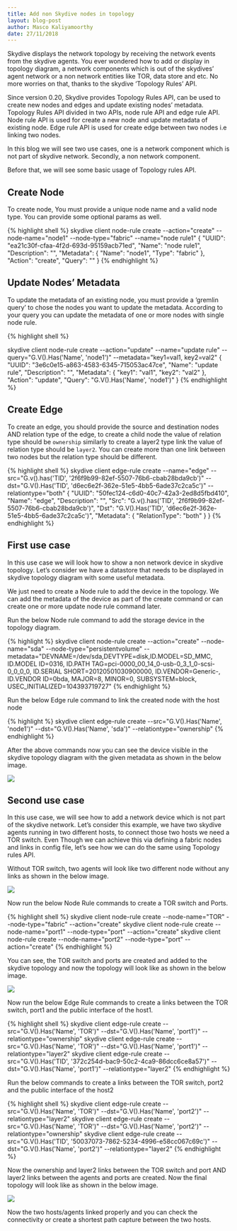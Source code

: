 ```yaml
---
title: Add non Skydive nodes in topology
layout: blog-post
author: Masco Kaliyamoorthy
date: 27/11/2018
---
```


Skydive displays the network topology by receiving the network events from the skydive agents. You ever wondered how to add or display in topology diagram, a network components which is out of the skydives’ agent network or a non network entities like TOR, data store and etc. No more worries on that, thanks to the skydive ‘Topology Rules’ API.

Since version 0.20, Skydive provides Topology Rules API, can be used to create new nodes and edges and update existing nodes’ metadata. Topology Rules API divided in two APIs, node rule API and edge rule API. Node rule API is used for create a new node and update metadata of existing node. Edge rule API is used for create edge between two nodes i.e linking two nodes.

In this blog we will see two use cases, one is a network component  which is not part of skydive network. Secondly, a non network component.

Before that, we will see some basic usage of Topology rules API.

## Create Node

To create node, You must provide a unique node name and a valid node type. You can provide some optional params as well.

{% highlight shell %}
skydive client node-rule create --action="create" --node-name="node1" --node-type="fabric" --name="node rule1"
{
  "UUID": "ea21c30f-cfaa-4f2d-693d-95159acb71ed",
  "Name": "node rule1",
  "Description": "",
  "Metadata": {
    "Name": "node1",
    "Type": "fabric"
  },
  "Action": "create",
  "Query": ""
}
{% endhighlight %}

## Update Nodes’ Metadata

To update the metadata of an existing node, you must provide a ‘gremlin query’ to chose the nodes you want to update the metadata. According to your query you can update the metadata of one or more nodes with single node rule.

{% highlight shell %}

skydive client node-rule create --action="update" --name="update rule" --query="G.V().Has('Name', 'node1')" --metadata="key1=val1, key2=val2"
{
  "UUID": "3e6c0e15-a863-4583-6345-715053ac47ce",
  "Name": "update rule",
  "Description": "",
  "Metadata": {
    "key1": "val1",
    "key2": "val2"
  },
  "Action": "update",
  "Query": "G.V().Has('Name', 'node1')"
}
{% endhighlight %}

## Create Edge

To create an edge, you should provide the source and destination nodes AND relation type of the edge, to create a child node the value of relation type should be `ownership` similarly to create a layer2 type link the value of relation type should be `layer2`. You can create more than one link between two nodes but the relation type should be different.

{% highlight shell %}
skydive client edge-rule create --name="edge" --src="G.v().has('TID', '2f6f9b99-82ef-5507-76b6-cbab28bda9cb')" --dst="G.V().Has('TID', 'd6ec6e2f-362e-51e5-4bb5-6ade37c2ca5c')" --relationtype="both"
{
  "UUID": "50fec124-c6d0-40c7-42a3-2ed8d5fbd410",
  "Name": "edge",
  "Description": "",
  "Src": "G.v().has('TID', '2f6f9b99-82ef-5507-76b6-cbab28bda9cb')",
  "Dst": "G.V().Has('TID', 'd6ec6e2f-362e-51e5-4bb5-6ade37c2ca5c')",
  "Metadata": {
    "RelationType": "both"
  }
}
{% endhighlight %}

## First use case

In this use case we will look how to show a non network device in skydive topology. Let’s consider we have a datastore that needs to be displayed in skydive topology diagram with some useful metadata.

We just need to create a Node rule to add the device in the topology. We can add the metadata of the device as part of the create command or can create one or more update node rule command later.

Run the below Node rule command to add the storage device in the topology diagram.

{% highlight %}
skydive client node-rule create --action="create" --node-name="sda" --node-type="persistentvolume" --metadata="DEVNAME=/dev/sda,DEVTYPE=disk,ID.MODEL=SD_MMC, ID.MODEL ID=0316, ID.PATH TAG=pci-0000_00_14_0-usb-0_3_1_0-scsi-0_0_0_0, ID.SERIAL SHORT=20120501030900000, ID.VENDOR=Generic-, ID.VENDOR ID=0bda, MAJOR=8, MINOR=0, SUBSYSTEM=block, USEC_INITIALIZED=104393719727"
{% endhighlight %}

Run the below Edge rule command to link the created node with the host node

{% highlight %}
skydive client edge-rule create --src="G.V().Has('Name', 'node1')" --dst="G.V().Has('Name', 'sda')" --relationtype="ownership"
{% endhighlight %}

After the above commands now you can see the device visible in the skydive topology diagram with the given metadata as shown in the below image.

<p class="center">
  <a href="/assets/images/blog/rules4.png" data-lightbox="Skydive Topology" data-title="Skydive topology view">
    <img src="/assets/images/blog/rules4.png"/>
  </a>
</p>

## Second use case

In this use case, we will see how to add a network device which is not part of the skydive network. Let’s consider this example, we have two skydive agents running in two different hosts, to connect those two hosts we need a TOR switch. Even Though we can achieve this via defining a fabric nodes and links in config file, let’s see how we can do the same using Topology rules API.

Without TOR switch, two agents will look like two different node without any links as shown in the below image.

<p class="center">
  <a href="/assets/images/blog/rules1.png" data-lightbox="Skydive Topology" data-title="Skydive topology view">
    <img src="/assets/images/blog/rules1.png"/>
  </a>
</p>

Now run the below Node Rule commands to create a TOR switch and Ports.

{% highlight shell %}
skydive client node-rule create --node-name="TOR" --node-type="fabric" --action="create"
skydive client node-rule create --node-name="port1" --node-type="port" --action="create"
skydive client node-rule create --node-name="port2" --node-type="port" --action="create"
{% endhighlight %}

You can see, the TOR switch and ports are created and added to the skydive topology and now the topology will look like as shown in the below image.

<p class="center">
  <a href="/assets/images/blog/rules2.png" data-lightbox="Skydive Topology" data-title="Skydive topology view">
    <img src="/assets/images/blog/rules2.png"/>
  </a>
</p>

Now run the below Edge Rule commands to create a links between the TOR switch, port1 and the public interface of the host1.

{% highlight shell %}
skydive client edge-rule create --src="G.V().Has('Name', 'TOR')" --dst="G.V().Has('Name', 'port1')" --relationtype="ownership"
skydive client edge-rule create --src="G.V().Has('Name', 'TOR')" --dst="G.V().Has('Name', 'port1')" --relationtype="layer2"
skydive client edge-rule create --src="G.V().Has('TID', '372c254d-bac9-50c2-4ca9-86dcc6ce8a57')" --dst="G.V().Has('Name', 'port1')" --relationtype="layer2"
{% endhighlight %}

Run the below commands to create a links between the TOR switch, port2 and the public interface of the host2

{% highlight shell %}
skydive client edge-rule create --src="G.V().Has('Name', 'TOR')" --dst="G.V().Has('Name', 'port2')" --relationtype="layer2"
skydive client edge-rule create --src="G.V().Has('Name', 'TOR')" --dst="G.V().Has('Name', 'port2')" --relationtype="ownership"
skydive client edge-rule create --src="G.V().Has('TID', '50037073-7862-5234-4996-e58cc067c69c')" --dst="G.V().Has('Name', 'port2')" --relationtype="layer2"
{% endhighlight %}

Now the ownership and layer2 links between the TOR switch and port AND layer2 links between the agents and ports are created. Now the final topology will look like as shown in the below image.

<p class="center">
  <a href="/assets/images/blog/rules3.png" data-lightbox="Skydive Topology" data-title="Skydive topology view">
    <img src="/assets/images/blog/rules3.png"/>
  </a>
</p>

Now the two hosts/agents linked properly and you can check the connectivity or create a shortest path capture between the two hosts.

